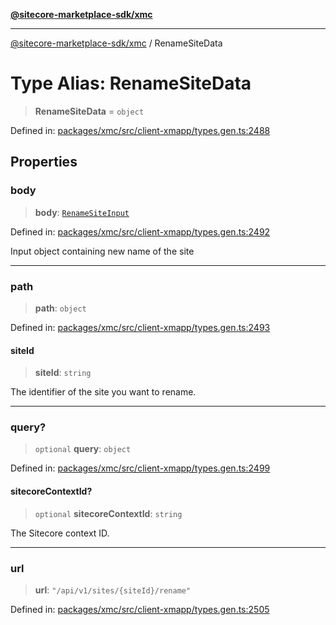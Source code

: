 [**@sitecore-marketplace-sdk/xmc**](../README.md)

***

[@sitecore-marketplace-sdk/xmc](../README.md) / RenameSiteData

# Type Alias: RenameSiteData

> **RenameSiteData** = `object`

Defined in: [packages/xmc/src/client-xmapp/types.gen.ts:2488](https://github.com/Sitecore/sitecore-marketplace-sdk/blob/af886e6134b8d1079ef5b8ef70b7eb2f1d9c8aeb/packages/xmc/src/client-xmapp/types.gen.ts#L2488)

## Properties

### body

> **body**: [`RenameSiteInput`](RenameSiteInput.md)

Defined in: [packages/xmc/src/client-xmapp/types.gen.ts:2492](https://github.com/Sitecore/sitecore-marketplace-sdk/blob/af886e6134b8d1079ef5b8ef70b7eb2f1d9c8aeb/packages/xmc/src/client-xmapp/types.gen.ts#L2492)

Input object containing new name of the site

***

### path

> **path**: `object`

Defined in: [packages/xmc/src/client-xmapp/types.gen.ts:2493](https://github.com/Sitecore/sitecore-marketplace-sdk/blob/af886e6134b8d1079ef5b8ef70b7eb2f1d9c8aeb/packages/xmc/src/client-xmapp/types.gen.ts#L2493)

#### siteId

> **siteId**: `string`

The identifier of the site you want to rename.

***

### query?

> `optional` **query**: `object`

Defined in: [packages/xmc/src/client-xmapp/types.gen.ts:2499](https://github.com/Sitecore/sitecore-marketplace-sdk/blob/af886e6134b8d1079ef5b8ef70b7eb2f1d9c8aeb/packages/xmc/src/client-xmapp/types.gen.ts#L2499)

#### sitecoreContextId?

> `optional` **sitecoreContextId**: `string`

The Sitecore context ID.

***

### url

> **url**: `"/api/v1/sites/{siteId}/rename"`

Defined in: [packages/xmc/src/client-xmapp/types.gen.ts:2505](https://github.com/Sitecore/sitecore-marketplace-sdk/blob/af886e6134b8d1079ef5b8ef70b7eb2f1d9c8aeb/packages/xmc/src/client-xmapp/types.gen.ts#L2505)
